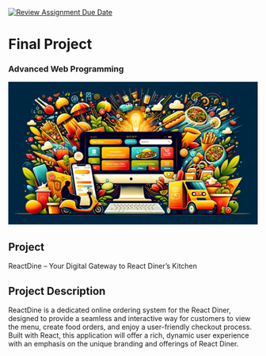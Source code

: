 [![Review Assignment Due Date](https://classroom.github.com/assets/deadline-readme-button-24ddc0f5d75046c5622901739e7c5dd533143b0c8e959d652212380cedb1ea36.svg)](https://classroom.github.com/a/x2BvhCig)
# Final Project

### Advanced Web Programming

![Alt text](image.png)

## Project

ReactDine – Your Digital Gateway to React Diner’s Kitchen

## Project Description

ReactDine is a dedicated online ordering system for the React Diner, designed to provide a seamless and interactive way for customers to view the menu, create food orders, and enjoy a user-friendly checkout process. Built with React, this application will offer a rich, dynamic user experience with an emphasis on the unique branding and offerings of React Diner.
